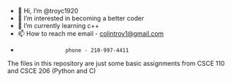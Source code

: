 - 👋 Hi, I’m @troyc1920
- 👀 I’m interested in becoming a better coder
- 🌱 I’m currently learning c++
- 📫 How to reach me email - colintroy1@gmail.com
-                    phone - 210-997-4411
The files in this repository are just some basic assignments from CSCE 110 and CSCE 206 (Python and C)
<!---
troyc1920/troyc1920 is a ✨ special ✨ repository because its `README.md` (this file) appears on your GitHub profile.
You can click the Preview link to take a look at your changes.
--->
